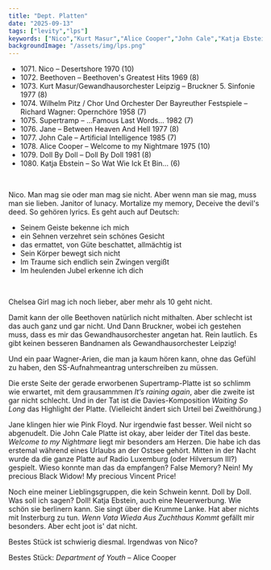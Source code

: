```yaml
---
title: "Dept. Platten"
date: "2025-09-13"
tags: ["levity","lps"]
keywords: ["Nico","Kurt Masur","Alice Cooper","John Cale","Katja Ebstein","Vincent Price"]
backgroundImage: "/assets/img/lps.png"
---
```


<ul class="no-bullets">
<li>1071. Nico – Desertshore 1970 (10)</li>
<li>1072. Beethoven – Beethoven's Greatest Hits 1969 (8)</li>
<li>1073. Kurt Masur/Gewandhausorchester Leipzig – Bruckner 5. Sinfonie 1977 (8)</li>
<li>1074. Wilhelm Pitz / Chor Und Orchester Der Bayreuther Festspiele – Richard Wagner: Opernchöre 1958 (7)</li>
<li>1075. Supertramp – ...Famous Last Words... 1982 (7)</li>
<li>1076. Jane – Between Heaven And Hell 1977 (8)</li>
<li>1077. John Cale – Artificial Intelligence 1985 (7)</li>
<li>1078. Alice Cooper – Welcome to my Nightmare 1975 (10)</li>
<li>1079. Doll By Doll – Doll By Doll 1981 (8)</li>
<li>1080. Katja Ebstein – So Wat Wie Ick Et Bin... (6)</li>
</ul>
</br>

Nico. Man mag sie oder man mag sie nicht. Aber wenn man sie mag, muss man sie lieben. Janitor of lunacy. Mortalize my memory, Deceive the devil's deed. So gehören lyrics. Es geht auch auf Deutsch: <p>

<ul class="no-bullets">
<li>Seinem Geiste bekenne ich mich</li>
<li>ein Sehnen verzehret sein schönes Gesicht</li>
<li>das ermattet, von Güte beschattet, allmächtig ist</li>
<li>Sein Körper bewegt sich nicht</li>
<li>Im Traume sich endlich sein Zwingen vergißt</li>
<li>Im heulenden Jubel erkenne ich dich</li>
</ul>
</br>

Chelsea Girl mag ich noch lieber, aber mehr als 10 geht nicht.

Damit kann der olle Beethoven natürlich nicht mithalten. Aber schlecht ist das auch ganz und gar nicht. Und Dann Bruckner, wobei ich gestehen muss, dass es mir das Gewandhausorchester angetan hat. Rein lautlich. Es gibt keinen besseren Bandnamen als Gewandhausorchester Leipzig!

Und ein paar Wagner-Arien, die man ja kaum hören kann, ohne das Gefühl zu haben, den SS-Aufnahmeantrag unterschreiben zu müssen.

Die erste Seite der gerade erworbenen Supertramp-Platte ist so schlimm wie erwartet, mit dem grausammmen *It’s raining again*, aber die zweite ist gar nicht schlecht. Und in der Tat ist die Davies-Komposition *Waiting So Long* das Highlight der Platte. (Vielleicht ändert sich Urteil bei Zweithörung.)

Jane klingen hier wie Pink Floyd. Nur irgendwie fast besser. Weil nicht so abgenudelt. Die John Cale Platte ist okay, aber leider der Titel das beste. *Welcome to my Nightmare* liegt mir besonders am Herzen. Die habe ich das erstemal während eines Urlaubs an der Ostsee gehört. Mitten in der Nacht wurde da die ganze Platte auf Radio Luxemburg (oder Hilversum III?) gespielt. Wieso konnte man das da empfangen? False Memory? Nein! My precious Black Widow! My precious Vincent Price!

Noch eine meiner Lieblingsgruppen, die kein Schwein kennt. Doll by Doll. Was soll ich sagen? Doll!
Katja Ebstein, auch eine Neuerwerbung. Wie schön sie berlinern kann. Sie singt über die Krumme Lanke. Hat aber nichts mit Insterburg zu tun. *Wenn Vata Wieda Aus Zuchthaus Kommt* gefällt mir besonders. Aber echt joot is' dat nicht.

Bestes Stück ist schwierig diesmal. Irgendwas von Nico?

Bestes Stück: *Department of Youth* – Alice Cooper





